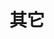 # 其它

<script setup>
    let data=[
        {name:'词云',code:'AnChartWordcloud'},
        {name:'矩形树形',code:'AnTreemap'},
    {name:'水球图',code:'AnLiquidNormal'},
    {name:'渐变气泡图',code:'AnChartGradualBubble'},
    {name:'单系列盒须图',code:'AnChartSingleBoxplot'},
    {name:'漏斗图',code:'AnChartFunnelNormal'}]
</script>

<element :data="data"></element>